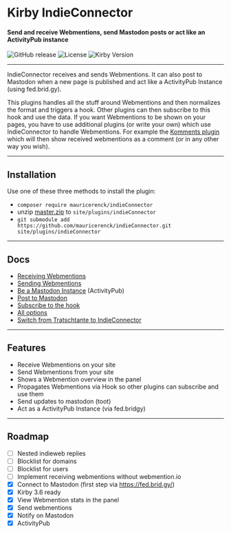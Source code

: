# Kirby IndieConnector
#### Send and receive Webmentions, send Mastodon posts or act like an ActivityPub instance

![GitHub release](https://img.shields.io/github/release/mauricerenck/indieConnector.svg?maxAge=1800) ![License](https://img.shields.io/github/license/mashape/apistatus.svg) ![Kirby Version](https://img.shields.io/badge/Kirby-3%2B-black.svg)

---
IndieConnector receives and sends Webmentions. It can also post to Mastodon when a new page is published and act like a ActivityPub Instance (using fed.brid.gy).

This plugins handles all the stuff around Webmentions and then normalizes the format and triggers a hook. Other plugins can then subscribe to this hook and use the data.
If you want Webmentions to be shown on your pages, you have to use additional plugins (or write your own) which use IndieConnector to handle Webmentions. For example the [Komments plugin](https://github.com/mauricerenck/komments) which will then show received webmentions as a comment (or in any other way you wish).

---
## Installation

Use one of these three methods to install the plugin:

- `composer require mauricerenck/indieConnector`
- unzip [master.zip](https://github.com/mauricerenck/indieConnector/releases/latest) to `site/plugins/indieConnector`
- `git submodule add https://github.com/mauricerenck/indieConnector.git site/plugins/indieConnector`

---

## Docs

* [Receiving Webmentions](docs/receiving.md)
* [Sending Webmentions](docs/sending.md)
* [Be a Mastodon Instance](docs/activitypub.md) (ActivityPub)
* [Post to Mastodon](docs/mastodon.md)
* [Subscribe to the hook](docs/hook.md)
* [All options](docs/options.md)
* [Switch from Tratschtante to IndieConnector](docs/switch.md)
---

## Features

- Receive Webmentions on your site
- Send Webmentions from your site
- Shows a Webmention overview in the panel
- Propagates Webmentions via Hook so other plugins can subscribe and use them
- Send updates to mastodon (toot)
- Act as a ActivityPub Instance (via fed.bridgy)

---

## Roadmap 

- [ ] Nested indieweb replies
- [ ] Blocklist for domains
- [ ] Blocklist for users
- [ ] Implement receiving webmentions without webmention.io
- [x] Connect to Mastodon (first step via https://fed.brid.gy/)
- [x] Kirby 3.6 ready
- [x] View Webmention stats in the panel
- [x] Send webmentions
- [x] Notify on Mastodon
- [x] ActivityPub
